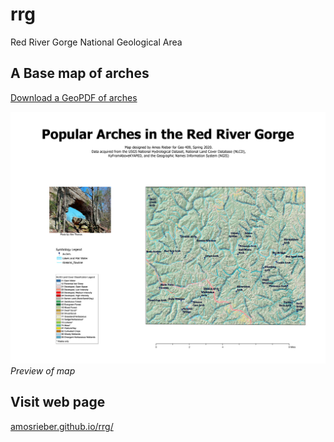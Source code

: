 # rrg

Red River Gorge National Geological Area

## A Base map of arches

[Download a GeoPDF of arches](basemap/rrg.pdf)

![Preview of map](basemap/rrg.jpg)      
*Preview of map*
 
 ## Visit web page

 [amosrieber.github.io/rrg/](https://amosrieber.github.io/rrg/)

